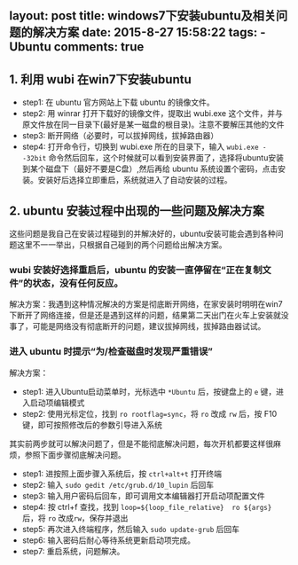 layout: post
title:  windows7下安装ubuntu及相关问题的解决方案
date: 2015-8-27 15:58:22
tags: 
	- Ubuntu
comments: true
---
## 1. 利用 wubi 在win7下安装ubuntu
- step1: 在 ubuntu 官方网站上下载 ubuntu 的镜像文件。
- step2: 用 winrar 打开下载好的镜像文件，提取出 wubi.exe 这个文件，并与原文件放在同一目录下(最好是某一磁盘的根目录)。注意不要解压其他的文件 
- step3: 断开网络（必要时，可以拔掉网线，拔掉路由器）
- step4: 打开命令行，切换到 wubi.exe 所在的目录下，输入 ```wubi.exe --32bit``` 命令然后回车，这个时候就可以看到安装界面了，选择将ubuntu安装到某个磁盘下（最好不要是C盘）,然后再给 ubuntu 系统设置个密码，点击安装。安装好后选择立即重启，系统就进入了自动安装的过程。

<!--more-->
## 2. ubuntu 安装过程中出现的一些问题及解决方案
这些问题是我自己在安装过程碰到的并解决好的，ubuntu安装可能会遇到各种问题这里不一一举出，只根据自己碰到的两个问题给出解决方案。
### wubi 安装好选择重启后，ubuntu 的安装一直停留在“正在复制文件”的状态，没有任何反应。
解决方案：我遇到这种情况解决的方案是彻底断开网络，在家安装时明明在win7下断开了网络连接，但是还是遇到这样的问题，结果第二天出门在火车上安装就没事了，可能是网络没有彻底断开的问题，建议拔掉网线，拔掉路由器试试。

### 进入 ubuntu 时提示“为/检查磁盘时发现严重错误”
解决方案：
- step1: 进入Ubuntu启动菜单时，光标选中 ```*Ubuntu``` 后，按键盘上的 ```e``` 键，进入启动项编辑模式
- step2: 使用光标定位，找到 ```ro rootflag=sync```，将 ```ro``` 改成 ```rw``` 后，按 F10 键，即可按照修改后的参数引导进入系统

其实前两步就可以解决问题了，但是不能彻底解决问题，每次开机都要这样很麻烦，参照下面步骤彻底解决问题。
- step1: 进按照上面步骤入系统后，按 ```ctrl+alt+t``` 打开终端 
- step2: 输入 ```sudo gedit /etc/grub.d/10_lupin``` 后回车
- step3: 输入用户密码后回车，即可调用文本编辑器打开启动项配置文件
- step4: 按 ctrl+f 查找，找到 ```loop=${loop_file_relative}  ro ${args}``` 后，将 ```ro``` 改成```rw```，保存并退出
- step5: 再次进入终端程序，然后输入 ```sudo update-grub``` 后回车
- step6: 输入密码后耐心等待系统更新启动项完成。
- step7: 重启系统，问题解决。